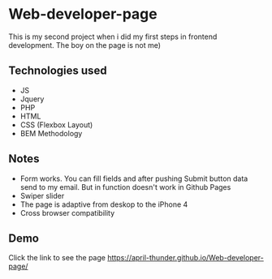 # Web-developer-page

This is my second project when i did my first steps in frontend development.
The boy on the page is not me)

## Technologies used

- JS
- Jquery
- PHP
- HTML
- CSS (Flexbox Layout)
- BEM Methodology

## Notes

- Form works. You can fill fields and after pushing Submit button data send to my email. But in function doesn't work in Github Pages
- Swiper slider
- The page is adaptive from deskop to the iPhone 4
- Сross browser compatibility

## Demo

Click the link to see the page https://april-thunder.github.io/Web-developer-page/ 



